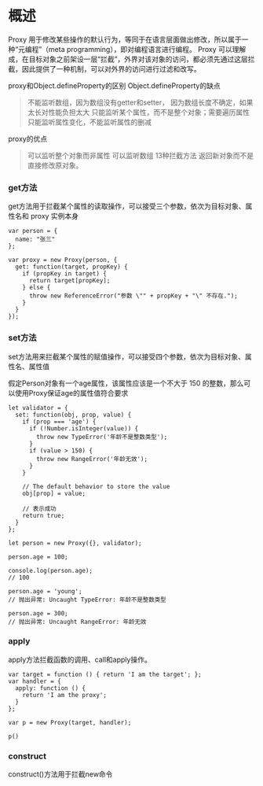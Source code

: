# 概述
Proxy 用于修改某些操作的默认行为，等同于在语言层面做出修改，所以属于一种“元编程”（meta programming），即对编程语言进行编程。
Proxy 可以理解成，在目标对象之前架设一层“拦截”，外界对该对象的访问，都必须先通过这层拦截，因此提供了一种机制，可以对外界的访问进行过滤和改写。

proxy和Object.defineProperty的区别
Object.defineProperty的缺点
>不能监听数组，因为数组没有getter和setter，
因为数组长度不确定，如果太长对性能负担太大
只能监听某个属性，而不是整个对象；需要遍历属性
只能监听属性变化，不能监听属性的删减


proxy的优点
>可以监听整个对象而非属性
可以监听数组
13种拦截方法
返回新对象而不是直接修改原对象。


### get方法
get方法用于拦截某个属性的读取操作，可以接受三个参数，依次为目标对象、属性名和 proxy 实例本身

```
var person = {
  name: "张三"
};

var proxy = new Proxy(person, {
  get: function(target, propKey) {
    if (propKey in target) {
      return target[propKey];
    } else {
      throw new ReferenceError("参数 \"" + propKey + "\" 不存在.");
    }
  }
});
```
### set方法

set方法用来拦截某个属性的赋值操作，可以接受四个参数，依次为目标对象、属性名、属性值

假定Person对象有一个age属性，该属性应该是一个不大于 150 的整数，那么可以使用Proxy保证age的属性值符合要求
```
let validator = {
  set: function(obj, prop, value) {
    if (prop === 'age') {
      if (!Number.isInteger(value)) {
        throw new TypeError('年龄不是整数类型');
      }
      if (value > 150) {
        throw new RangeError('年龄无效');
      }
    }

    // The default behavior to store the value
    obj[prop] = value;

    // 表示成功
    return true;
  }
};

let person = new Proxy({}, validator);

person.age = 100;

console.log(person.age);
// 100

person.age = 'young';
// 抛出异常: Uncaught TypeError: 年龄不是整数类型

person.age = 300;
// 抛出异常: Uncaught RangeError: 年龄无效
```

### apply

apply方法拦截函数的调用、call和apply操作。
```
var target = function () { return 'I am the target'; };
var handler = {
  apply: function () {
    return 'I am the proxy';
  }
};

var p = new Proxy(target, handler);

p()
```

### construct

construct()方法用于拦截new命令